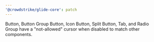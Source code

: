 ```yaml
---
'@crowdstrike/glide-core': patch
---
```


Button, Button Group Button, Icon Button, Split Button, Tab, and Radio Group have a "not-allowed" cursor when disabled to match other components.
